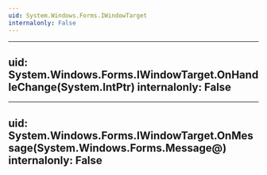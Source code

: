 ```yaml
---
uid: System.Windows.Forms.IWindowTarget
internalonly: False
---
```


---
uid: System.Windows.Forms.IWindowTarget.OnHandleChange(System.IntPtr)
internalonly: False
---

---
uid: System.Windows.Forms.IWindowTarget.OnMessage(System.Windows.Forms.Message@)
internalonly: False
---
